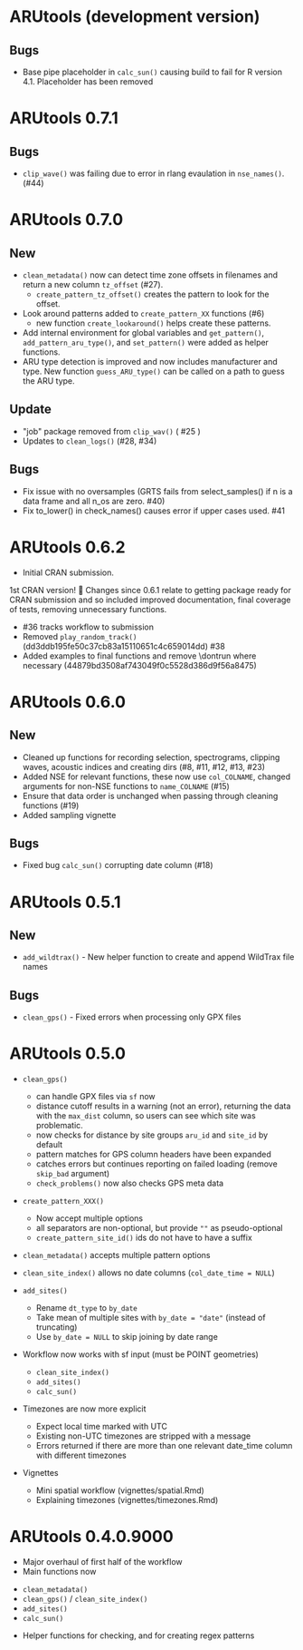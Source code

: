 # ARUtools (development version)

## Bugs

  * Base pipe placeholder in `calc_sun()` causing build to fail for R version 4.1. 
     Placeholder has been removed

# ARUtools 0.7.1

## Bugs 

  * `clip_wave()` was failing due to error in rlang evaulation in `nse_names()`. (#44)

# ARUtools 0.7.0

## New

  * `clean_metadata()` now can detect time zone offsets in filenames and return
       a new column `tz_offset` (#27).
       - `create_pattern_tz_offset()` creates the pattern to look for the offset.
  * Look around patterns added to `create_pattern_XX` functions (#6)
      - new function `create_lookaround()` helps create these patterns.
  * Add internal environment for global variables and `get_pattern()`,
      `add_pattern_aru_type()`, and `set_pattern()` were added as helper functions.
  * ARU type detection is improved and now includes manufacturer and type. New function
      `guess_ARU_type()` can be called on a path to guess the ARU type.

## Update
 
   * "job" package removed from `clip_wav()` ( #25 )
   * Updates to `clean_logs()` (#28, #34)
  
## Bugs 

 * Fix issue with no oversamples (GRTS fails from select_samples() if n is a data frame and all n_os are zero. #40)
 * Fix to_lower() in check_names() causes error if upper cases used. #41
 
 
# ARUtools 0.6.2

* Initial CRAN submission.

1st CRAN version! 🥳 
Changes since 0.6.1 relate to getting package ready for CRAN submission and so included improved documentation, final coverage of tests, removing unnecessary functions. 

- #36 tracks workflow to submission
- Removed `play_random_track()` (dd3ddb195fe50c37cb83a15110651c4c659014dd) #38 
- Added examples to final functions and remove \dontrun where necessary (44879bd3508af743049f0c5528d386d9f56a8475)

# ARUtools 0.6.0

## New
* Cleaned up functions for recording selection, spectrograms, clipping waves, 
  acoustic indices and creating dirs (#8, #11, #12, #13, #23)
* Added NSE for relevant functions, these now use `col_COLNAME`, changed arguments
for non-NSE functions to `name_COLNAME` (#15)
* Ensure that data order is unchanged when passing through cleaning functions (#19)
* Added sampling vignette

## Bugs
* Fixed bug `calc_sun()` corrupting date column (#18)

# ARUtools 0.5.1

## New
* `add_wildtrax()` - New helper function to create and append WildTrax file names

## Bugs
* `clean_gps()` - Fixed errors when processing only GPX files


# ARUtools 0.5.0

* `clean_gps()`
  * can handle GPX files via `sf` now
  * distance cutoff results in a warning (not an error), returning
    the data with the `max_dist` column, so users can see which site was problematic.
  * now checks for distance by site groups `aru_id` and `site_id` by default
  * pattern matches for GPS column headers have been expanded
  * catches errors but continues reporting on failed loading (remove `skip_bad` argument)
  * `check_problems()` now also checks GPS meta data

* `create_pattern_XXX()` 
  * Now accept multiple options
  * all separators are non-optional, but provide `""` as pseudo-optional
  * `create_pattern_site_id()` ids do not have to have a suffix
  
* `clean_metadata()` accepts multiple pattern options

* `clean_site_index()` allows no date columns (`col_date_time = NULL`)

* `add_sites()`
  * Rename `dt_type` to `by_date`
  * Take mean of multiple sites with `by_date = "date"` (instead of truncating)
  * Use `by_date = NULL` to skip joining by date range

* Workflow now works with sf input (must be POINT geometries)
  * `clean_site_index()`
  * `add_sites()`
  * `calc_sun()`

* Timezones are now more explicit
  * Expect local time marked with UTC
  * Existing non-UTC timezones are stripped with a message
  * Errors returned if there are more than one relevant date_time column with 
    different timezones
    
* Vignettes
  * Mini spatial workflow (vignettes/spatial.Rmd)
  * Explaining timezones (vignettes/timezones.Rmd)

# ARUtools 0.4.0.9000
* Major overhaul of first half of the workflow
* Main functions now
 - `clean_metadata()`
 - `clean_gps()` / `clean_site_index()`
 - `add_sites()`
 - `calc_sun()`
* Helper functions for checking, and for creating regex patterns 
